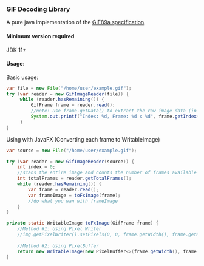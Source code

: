 ### GIF Decoding Library

A pure java implementation of the  [GIF89a specification](https://www.w3.org/Graphics/GIF/spec-gif89a.txt). 

#### Minimum version required

JDK 11+

#### Usage:

Basic usage:

~~~java
var file = new File("/home/user/example.gif");
try (var reader = new GifImageReader(file)) {
     while (reader.hasRemaining()) {
         GifFrame frame = reader.read();
         //note: Use frame.getData() to extract the raw image data (in INT ARGB format)   
         System.out.printf("Index: %d, Frame: %d x %d", frame.getIndex(), frame.getWidth(), frame.getHeight());
     }
}
~~~

Using with JavaFX (Converting each frame to WritableImage)

```java
var source = new File("/home/user/example.gif");

try (var reader = new GifImageReader(source)) {
    int index = 0;
    //scans the entire image and counts the number of frames available (optional)
    int totalFrames = reader.getTotalFrames(); 
    while (reader.hasRemaining()) {
        var frame = reader.read();
        var frameImage = toFxImage(frame);
        //do what you wan with frameImage
    }
}

private static WritableImage toFxImage(GifFrame frame) {
    //Method #1: Using Pixel Writer 
    //img.getPixelWriter().setPixels(0, 0, frame.getWidth(), frame.getHeight(), WritablePixelFormat.getIntArgbInstance(), pixels, 0, frame.getWidth());
        
    //Method #2: Using PixelBuffer    
    return new WritableImage(new PixelBuffer<>(frame.getWidth(), frame.getHeight(), IntBuffer.wrap(frame.getData()), WritablePixelFormat.getIntArgbPreInstance()));
}
```
